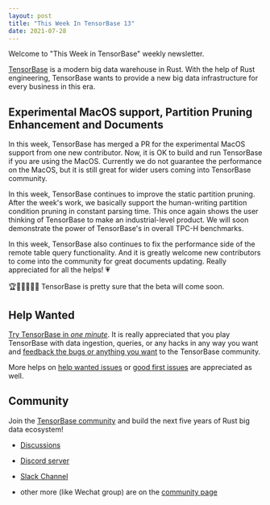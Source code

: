 ```yaml
---
layout: post
title: "This Week In TensorBase 13"
date: 2021-07-28
---
```


Welcome to "This Week in TensorBase" weekly newsletter.

[TensorBase](https://github.com/tensorbase/tensorbase) is a modern big data warehouse in Rust. With the help of Rust engineering, TensorBase wants to provide a new big data infrastructure for every business in this era.

## Experimental MacOS support, Partition Pruning Enhancement and Documents

In this week, TensorBase has merged a PR for the experimental MacOS support from one new contributor. Now, it is OK to build and run TensorBase if you are using the MacOS. Currently we do not guarantee the performance on the MacOS, but it is still great for wider users coming into TensorBase community.

In this week, TensorBase continues to improve the static partition pruning. After the week's work, we basically support the human-writing partition condition pruning in constant parsing time. This once again shows the user thinking of TensorBase to make an industrial-level product. We will soon demonstrate the power of TensorBase's in overall TPC-H benchmarks.

In this week, TensorBase also continues to fix the performance side of the remote table query functionality. And it is greatly welcome new contributors to come into the community for great documents updating. Really appreciated for all the helps! 💗

🏆🏃🏃‍♂️🏃‍♀️ TensorBase is pretty sure that the beta will come soon. 

## Help Wanted

[Try TensorBase in *one minute*](https://github.com/tensorbase/tensorbase/blob/main/docs/get_started_users.md). It is really appreciated that you play TensorBase with data ingestion, queries, or any hacks in any way you want and [feedback the bugs or anything you want](https://github.com/tensorbase/tensorbase/issues) to the TensorBase community. 

More helps on [help wanted issues](https://github.com/tensorbase/tensorbase/issues?q=is%3Aissue+is%3Aopen+label%3Ahelp-wanted) or [good first issues](https://github.com/tensorbase/tensorbase/issues?q=is%3Aissue+is%3Aopen+label%3A%22good+first+issue%22) are appreciated as well.

## Community

Join the [TensorBase community](https://github.com/tensorbase/tensorbase) and build the next five years of Rust big data ecosystem!

* [Discussions](https://github.com/tensorbase/tensorbase/discussions)

* [Discord server](https://discord.com/invite/E72n2jzgKD)

* [Slack Channel](https://join.slack.com/t/tensorbase/shared_invite/zt-ntwmjvpu-TQ9drOdUwNJWmUTXvxMumA)

* other more (like Wechat group) are on the [community page](https://tensorbase.io/community/)